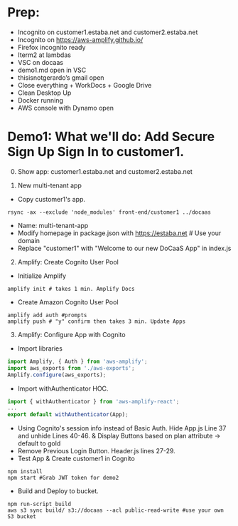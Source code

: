 # Prep: 
* Incognito on customer1.estaba.net and customer2.estaba.net
* Incognito on https://aws-amplify.github.io/
* Firefox incognito ready
* Iterm2 at lambdas
* VSC on docaas
* demo1.md open in VSC
* thisisnotgerardo’s gmail open
* Close everything + WorkDocs + Google Drive
* Clean Desktop Up
* Docker running
* AWS console with Dynamo open

# Demo1: What we'll do: Add Secure Sign Up Sign In to customer1.
0. Show app: customer1.estaba.net and customer2.estaba.net

1. New multi-tenant app
* Copy customer1's app.
```shell
rsync -ax --exclude 'node_modules' front-end/customer1 ../docaas
```
* Name: multi-tenant-app
* Modify homepage in package.json with https://estaba.net # Use your domain
* Replace "customer1" with "Welcome to our new DoCaaS App" in index.js

2. Amplify: Create Cognito User Pool
* Initialize Amplify
```shell
amplify init # takes 1 min. Amplify Docs
```
* Create Amazon Cognito User Pool
```shell
amplify add auth #prompts
amplify push # "y" confirm then takes 3 min. Update Apps
```

3. Amplify: Configure App with Cognito
* Import libraries
```js
import Amplify, { Auth } from 'aws-amplify';
import aws_exports from './aws-exports';
Amplify.configure(aws_exports);
```
* Import withAuthenticator HOC.
```js
import { withAuthenticator } from 'aws-amplify-react';
...
export default withAuthenticator(App);
```
* Using Cognito's session info instead of Basic Auth. Hide App.js Line 37 and unhide Lines 40-46. & Display Buttons based on plan attribute -> default to gold
* Remove Previous Login Button. Header.js lines 27-29.
* Test App & Create customer1 in Cognito
```shell
npm install
npm start #Grab JWT token for demo2
```
* Build and Deploy to bucket.
```shell
npm run-script build
aws s3 sync build/ s3://docaas --acl public-read-write #use your own S3 bucket
```
